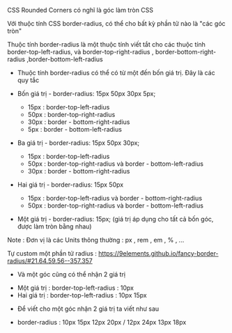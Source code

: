 CSS Rounded Corners có nghĩ là  góc làm tròn CSS

Với thuộc tính CSS border-radius,  có thể cho bất kỳ phần tử nào là "các góc tròn"

Thuộc tính border-radius  là một thuộc tính viết tắt cho các thuộc tính 
border-top-left-radius, và border-top-right-radius , border-bottom-right-radius ,border-bottom-left-radius

- Thuộc tính border-radius  có thể có từ một đến bốn giá trị. Đây là các quy tắc

+ Bốn giá trị - border-radius: 15px 50px 30px 5px;

    + 15px : border-top-left-radius
    + 50px : border-top-right-radius
    + 30px : border - bottom-right-radius
    + 5px : border - bottom-left-radius

+ Ba giá trị - border-radius: 15px 50px 30px;
    
    + 15px : border-top-left-radius
    + 50px : border-top-right-radius và border - bottom-left-radius
    + 30px : border - bottom-right-radius

+ Hai giá trị - border-radius: 15px 50px

    + 15px : border-top-left-radius và border - bottom-right-radius
    + 50px : border-top-right-radius và border - bottom-left-radius

+ Một giá trị - border-radius: 15px; (giá trị áp dụng cho tất cả bốn góc, được làm tròn bằng nhau)

Note  : Đơn vị là các Units thông thường : px , rem , em , % , ...

Tự custom một phần tử radius : https://9elements.github.io/fancy-border-radius/#21.64.59.56--357.357

- Và một góc cũng có thể nhận 2 giá trị

 + Một giá trị : border-top-left-radius : 10px 
 + Hai giá trị : border-top-left-radius : 10px 15px

-  Để viết cho một góc nhận 2 giá trị ta viết như sau 

+ border-radius : 10px 15px 12px 20px / 12px 24px 13px 18px

